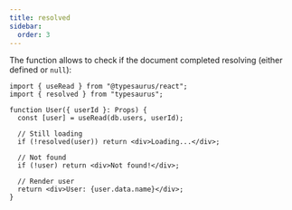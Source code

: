 ```yaml
---
title: resolved
sidebar:
  order: 3
---
```


The function allows to check if the document completed resolving (either defined or `null`):

```tsx
import { useRead } from "@typesaurus/react";
import { resolved } from "typesaurus";

function User({ userId }: Props) {
  const [user] = useRead(db.users, userId);

  // Still loading
  if (!resolved(user)) return <div>Loading...</div>;

  // Not found
  if (!user) return <div>Not found!</div>;

  // Render user
  return <div>User: {user.data.name}</div>;
}
```
